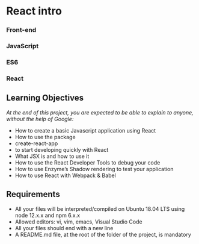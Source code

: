 # React intro

### Front-end
### JavaScript
### ES6
### React

## Learning Objectives

*At the end of this project, you are expected to be able to explain to anyone, without the help of Google:*

- How to create a basic Javascript application using React
- How to use the package
- create-react-app
- to start developing quickly with React
- What JSX is and how to use it
- How to use the React Developer Tools to debug your code
- How to use Enzyme’s Shadow rendering to test your application
- How to use React with Webpack & Babel

## Requirements
- All your files will be interpreted/compiled on Ubuntu 18.04 LTS using node 12.x.x and npm 6.x.x
- Allowed editors: vi, vim, emacs, Visual Studio Code
- All your files should end with a new line
- A README.md file, at the root of the folder of the project, is mandatory